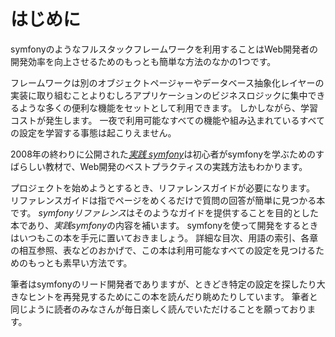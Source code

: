 はじめに
========

symfonyのようなフルスタックフレームワークを利用することはWeb開発者の開発効率を向上させるためのもっとも簡単な方法のなかの1つです。

フレームワークは別のオブジェクトページャーやデータベース抽象化レイヤーの実装に取り組むことよりむしろアプリケーションのビジネスロジックに集中できるような多くの便利な機能をセットとして利用できます。
しかしながら、学習コストが発生します。
一夜で利用可能なすべての機能や組み込まれているすべての設定を学習する事態は起こりえません。

2008年の終わりに公開された[*実践 symfony*](http://www.symfony-project.org/jobeet/)は初心者がsymfonyを学ぶためのすばらしい教材で、Web開発のベストプラクティスの実践方法もわかります。

プロジェクトを始めようとするとき、リファレンスガイドが必要になります。
リファレンスガイドは指でページをめくるだけで質問の回答が簡単に見つかる本です。
*symfonyリファレンス*はそのようなガイドを提供することを目的とした本であり、*実践symfony*の内容を補います。
symfonyを使って開発をするときはいつもこの本を手元に置いておきましょう。
詳細な目次、用語の索引、各章の相互参照、表などのおかげで、この本は利用可能なすべての設定を見つけるためのもっとも素早い方法です。

筆者はsymfonyのリード開発者でありますが、ときどき特定の設定を探したり大きなヒントを再発見するためにこの本を読んだり眺めたりしています。
筆者と同じように読者のみなさんが毎日楽しく読んでいただけることを願っております。
